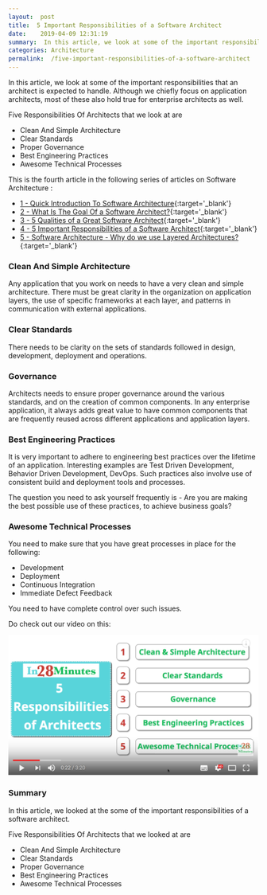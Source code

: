 ```yaml
---
layout:  post
title:  5 Important Responsibilities of a Software Architect
date:    2019-04-09 12:31:19
summary:  In this article, we look at some of the important responsibilities that an architect is expected to handle. Although we chiefly focus on application architects, most of these also hold true for enterprise architects as well.
categories: Architecture
permalink:  /five-important-responsibilities-of-a-software-architect
---
```


In this article, we look at some of the important responsibilities that an architect is expected to handle. Although we chiefly focus on application architects, most of these also hold true for enterprise architects as well.

Five Responsibilities Of Architects that we look at are
- Clean And Simple Architecture
- Clear Standards
- Proper Governance
- Best Engineering Practices
- Awesome Technical Processes

This is the fourth article in the following series of articles on Software Architecture :
- [1 - Quick Introduction To Software Architecture](/introduction-to-software-architecture){:target='_blank'}
- [2 - What Is The Goal Of a Software Architect?](/what-is-the-goal-of-an-software-architect){:target='_blank'}
- [3 - 5 Qualities of a Great Software Architect](/five-important-qualities-of-a-software-architect){:target='_blank'}
- [4 - 5 Important Responsibilities of a Software Architect](/five-important-responsibilities-of-a-software-architect){:target='_blank'}
- [5 - Software Architecture - Why do we use Layered Architectures?](/software-architecture-why-should-we-use-layered-architecture){:target='_blank'}

### Clean And Simple Architecture

Any application that you work on needs to have a very clean and simple architecture. There must be great clarity in the organization on application layers, the use of specific frameworks at each layer, and patterns in communication with external applications. 

### Clear Standards

There needs to be clarity on the sets of standards followed in design, development, deployment and operations. 

### Governance

Architects needs to ensure proper governance around the various standards, and on the creation of common components. In any enterprise application, it always adds great value to have common components that are frequently reused across different applications and application layers. 

### Best Engineering Practices

It is very important to adhere to engineering best practices over the lifetime of an application. Interesting examples are Test Driven Development, Behavior Driven Development, DevOps. Such practices also involve use of consistent build and deployment tools and processes. 

The question you need to ask yourself frequently is - Are you are making the best possible use of these practices, to achieve business goals?

### Awesome Technical Processes

You need to make sure that you have great processes in place for the following:

* Development
* Deployment
* Continuous Integration
* Immediate Defect Feedback

You need to have complete control over such issues. 

Do check out our video on this:

[![image info](/images/Capture-044-01.png)](https://www.youtube.com/watch?v=QAUa41CXsrk)

### Summary

In this article, we looked at the some of the important responsibilities of a software architect.

Five Responsibilities Of Architects that we looked at are
- Clean And Simple Architecture
- Clear Standards
- Proper Governance
- Best Engineering Practices
- Awesome Technical Processes
